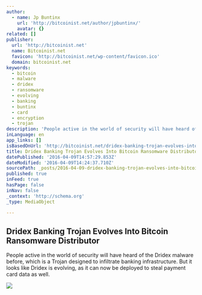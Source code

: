 ```yaml
---
author:
  - name: Jp Buntinx
    url: 'http://bitcoinist.net/author/jpbuntinx/'
    avatar: {}
related: []
publisher:
  url: 'http://bitcoinist.net'
  name: Bitcoinist.net
  favicon: 'http://bitcoinist.net/wp-content/favicon.ico'
  domain: bitcoinist.net
keywords:
  - bitcoin
  - malware
  - dridex
  - ransomware
  - evolving
  - banking
  - buntinx
  - card
  - encryption
  - trojan
description: 'People active in the world of security will have heard of the Dridex malware before, which is a Trojan designed to infiltrate banking infrastructure. But it looks like Dridex is evolving, as it can now be deployed to steal payment card data as well.'
inLanguage: en
app_links: []
isBasedOnUrl: 'http://bitcoinist.net/dridex-banking-trojan-evolves-into-bitcoin-ransomware-distributor/'
title: Dridex Banking Trojan Evolves Into Bitcoin Ransomware Distributor
datePublished: '2016-04-09T14:57:29.853Z'
dateModified: '2016-04-09T14:24:37.710Z'
sourcePath: _posts/2016-04-09-dridex-banking-trojan-evolves-into-bitcoin-ransomware-distri.md
published: true
inFeed: true
hasPage: false
inNav: false
_context: 'http://schema.org'
_type: MediaObject

---
```

<article style=""><h1>Dridex Banking Trojan Evolves Into Bitcoin Ransomware Distributor</h1><p>People active in the world of security will have heard of the Dridex malware before, which is a Trojan designed to infiltrate banking infrastructure. But it looks like Dridex is evolving, as it can now be deployed to steal payment card data as well.</p><img src="http://bitcoinist.net/wp-content/uploads/2016/04/shutterstock_248596792.jpg" /></article>